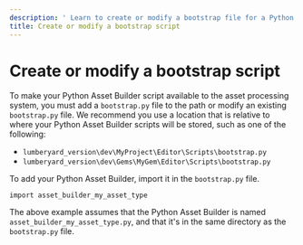 ```yaml
---
description: ' Learn to create or modify a bootstrap file for a Python Asset Builder. '
title: Create or modify a bootstrap script
---
```

# Create or modify a bootstrap script<a name="python-asset-builder-bootstrap"></a>

To make your Python Asset Builder script available to the asset processing system, you must add a `bootstrap.py` file to the path or modify an existing `bootstrap.py` file\. We recommend you use a location that is relative to where your Python Asset Builder scripts will be stored, such as one of the following: 
+ `lumberyard_version\dev\MyProject\Editor\Scripts\bootstrap.py` 
+ `lumberyard_version\dev\Gems\MyGem\Editor\Scripts\bootstrap.py` 

To add your Python Asset Builder, import it in the `bootstrap.py` file\. 

```
import asset_builder_my_asset_type
```

The above example assumes that the Python Asset Builder is named `asset_builder_my_asset_type.py`, and that it's in the same directory as the `bootstrap.py` file\. 